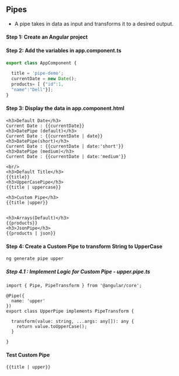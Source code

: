 ## Pipes

* A pipe takes in data as input and transforms it to a desired output.

#### Step 1: Create an Angular project

#### Step 2: Add the variables in app.component.ts
```javascript
export class AppComponent {

  title = 'pipe-demo';
  currentDate = new Date();
  products= [ {"id":1,
  "name":"Dell"}];
}
```
#### Step 3: Display the data in app.component.html
```
<h3>Default Date</h3>
Current Date : {{currentDate}}
<h3>DatePipe (default)</h3>
Current Date : {{currentDate | date}}
<h3>DatePipe(short)</h3>
Current Date : {{currentDate | date:'short'}}
<h3>DatePipe (medium)</h3>
Current Date : {{currentDate | date:'medium'}}

<br/>
<h3>Default Title</h3>
{{title}}
<h3>UpperCasePipe</h3>
{{title | uppercase}}

<h3>Custom Pipe</h3>
{{title |upper}}


<h3>Arrays(Default)</h3>
{{products}}
<h3>JsonPipe</h3>
{{products | json}}
````

#### Step 4: Create a Custom Pipe to transform String to UpperCase
```
ng generate pipe upper
```

##### Step 4.1 : Implement Logic for Custom Pipe - upper.pipe.ts
```
import { Pipe, PipeTransform } from '@angular/core';

@Pipe({
  name: 'upper'
})
export class UpperPipe implements PipeTransform {

  transform(value: string, ...args: any[]): any {
    return value.toUpperCase();
  }

}
```
#### Test Custom Pipe
```
{{title | upper}}
```
```

